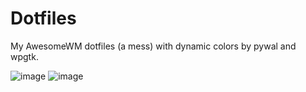 # Dotfiles
My AwesomeWM dotfiles (a mess) with dynamic colors by pywal and wpgtk.


![image](https://user-images.githubusercontent.com/33868960/124509394-2c3d0800-ddd2-11eb-98bd-3bfa8bf887c3.png)
![image](https://user-images.githubusercontent.com/33868960/124575577-d0af6080-de4b-11eb-8eeb-752f611d3279.png)

